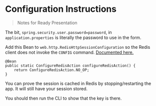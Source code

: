 # Configuration Instructions
> Notes for Ready Presentation

The bit, `spring.security.user.password=password`, in `application.properties` is literally the password to use in the form.

Add this Bean to `web.http.RedisHttpSessionConfiguration` so the Redis client does not invoke the `CONFIG` command. [Documented here.](https://docs.spring.io/spring-session/docs/current/reference/html5/#api-redisoperationssessionrepository-sessiondestroyedevent)

```
@Bean
public static ConfigureRedisAction configureRedisAction() {
    return ConfigureRedisAction.NO_OP;
}
```

You can prove the session is cached in Redis by stopping/restarting the app. It will still have your session stored.

You should then run the CLI to show that the key is there.
